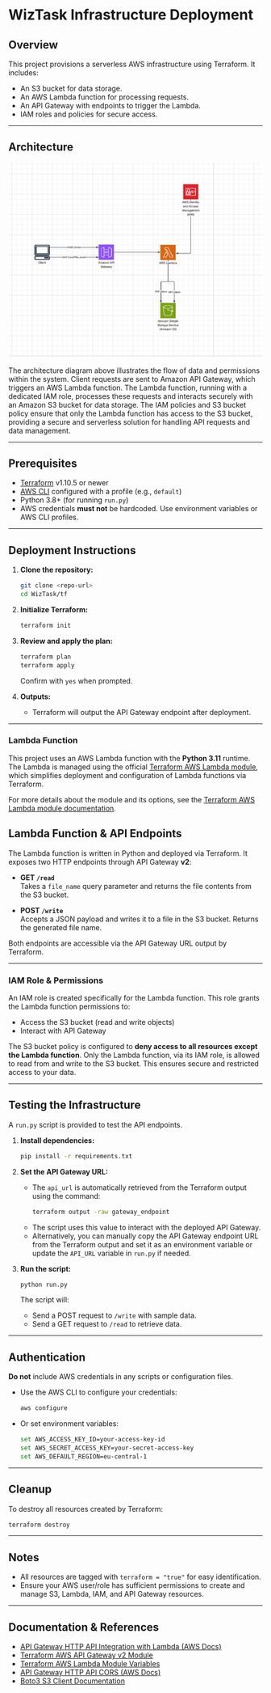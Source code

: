 # WizTask Infrastructure Deployment

## Overview

This project provisions a serverless AWS infrastructure using Terraform. It includes:
- An S3 bucket for data storage.
- An AWS Lambda function for processing requests.
- An API Gateway with endpoints to trigger the Lambda.
- IAM roles and policies for secure access.

---

## Architecture

![System Architecture](architecture.png)

The architecture diagram above illustrates the flow of data and permissions within the system. Client requests are sent to Amazon API Gateway, which triggers an AWS Lambda function. The Lambda function, running with a dedicated IAM role, processes these requests and interacts securely with an Amazon S3 bucket for data storage. The IAM policies and S3 bucket policy ensure that only the Lambda function has access to the S3 bucket, providing a secure and serverless solution for handling API requests and data management.

---

## Prerequisites

- [Terraform](https://www.terraform.io/downloads.html) v1.10.5 or newer
- [AWS CLI](https://aws.amazon.com/cli/) configured with a profile (e.g., `default`)
- Python 3.8+ (for running `run.py`)
- AWS credentials **must not** be hardcoded. Use environment variables or AWS CLI profiles.

---

## Deployment Instructions

1. **Clone the repository:**
   ```sh
   git clone <repo-url>
   cd WizTask/tf
   ```

2. **Initialize Terraform:**
   ```sh
   terraform init
   ```

3. **Review and apply the plan:**
   ```sh
   terraform plan
   terraform apply
   ```
   Confirm with `yes` when prompted.

4. **Outputs:**
   - Terraform will output the API Gateway endpoint after deployment.

---

### Lambda Function

This project uses an AWS Lambda function with the **Python 3.11** runtime.  
The Lambda is managed using the official [Terraform AWS Lambda module](https://github.com/terraform-aws-modules/terraform-aws-lambda), which simplifies deployment and configuration of Lambda functions via Terraform.

For more details about the module and its options, see the [Terraform AWS Lambda module documentation](https://github.com/terraform-aws-modules/terraform-aws-lambda).
## Lambda Function & API Endpoints

The Lambda function is written in Python and deployed via Terraform. It exposes two HTTP endpoints through API Gateway **v2**:

- **GET `/read`**  
  Takes a `file_name` query parameter and returns the file contents from the S3 bucket.

- **POST `/write`**  
  Accepts a JSON payload and writes it to a file in the S3 bucket. Returns the generated file name.

Both endpoints are accessible via the API Gateway URL output by Terraform.

---

### IAM Role & Permissions

An IAM role is created specifically for the Lambda function. This role grants the Lambda function permissions to:
- Access the S3 bucket (read and write objects)
- Interact with API Gateway

The S3 bucket policy is configured to **deny access to all resources except the Lambda function**. Only the Lambda function, via its IAM role, is allowed to read from and write to the S3 bucket. This ensures secure and restricted access to your data.

---

## Testing the Infrastructure

A `run.py` script is provided to test the API endpoints.

1. **Install dependencies:**
   ```sh
   pip install -r requirements.txt
   ```

2. **Set the API Gateway URL:**
   - The `api_url` is automatically retrieved from the Terraform output using the command:
     ```sh
     terraform output -raw gateway_endpoint
     ```
   - The script uses this value to interact with the deployed API Gateway.
   - Alternatively, you can manually copy the API Gateway endpoint URL from the Terraform output and set it as an environment variable or update the `API_URL` variable in `run.py` if needed.

3. **Run the script:**
   ```sh
   python run.py
   ```

   The script will:
   - Send a POST request to `/write` with sample data.
   - Send a GET request to `/read` to retrieve data.

---

## Authentication

**Do not** include AWS credentials in any scripts or configuration files.

- Use the AWS CLI to configure your credentials:
  ```sh
  aws configure
  ```
- Or set environment variables:
  ```sh
  set AWS_ACCESS_KEY_ID=your-access-key-id
  set AWS_SECRET_ACCESS_KEY=your-secret-access-key
  set AWS_DEFAULT_REGION=eu-central-1
  ```

---

## Cleanup

To destroy all resources created by Terraform:
```sh
terraform destroy
```

---

## Notes

- All resources are tagged with `terraform = "true"` for easy identification.
- Ensure your AWS user/role has sufficient permissions to create and manage S3, Lambda, IAM, and API Gateway resources.

---

## Documentation & References

- [API Gateway HTTP API Integration with Lambda (AWS Docs)](https://docs.aws.amazon.com/apigateway/latest/developerguide/http-api-develop-integrations-lambda.html)
- [Terraform AWS API Gateway v2 Module](https://github.com/terraform-aws-modules/terraform-aws-apigateway-v2)
- [Terraform AWS Lambda Module Variables](https://github.com/terraform-aws-modules/terraform-aws-lambda/blob/master/variables.tf)
- [API Gateway HTTP API CORS (AWS Docs)](https://docs.aws.amazon.com/apigateway/latest/developerguide/http-api-cors.html)
- [Boto3 S3 Client Documentation](https://boto3.amazonaws.com/v1/documentation/api/latest/reference/services/s3.html)